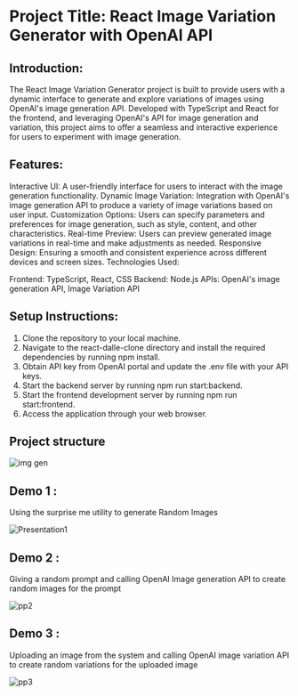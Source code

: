 # Project Title: React Image Variation Generator with OpenAI API

## Introduction:
The React Image Variation Generator project is built to provide users with a dynamic interface to generate and explore variations of images using OpenAI's image generation API. Developed with TypeScript and React for the frontend, and leveraging OpenAI's API for image generation and variation, this project aims to offer a seamless and interactive experience for users to experiment with image generation.

## Features:

Interactive UI: A user-friendly interface for users to interact with the image generation functionality.
Dynamic Image Variation: Integration with OpenAI's image generation API to produce a variety of image variations based on user input.
Customization Options: Users can specify parameters and preferences for image generation, such as style, content, and other characteristics.
Real-time Preview: Users can preview generated image variations in real-time and make adjustments as needed.
Responsive Design: Ensuring a smooth and consistent experience across different devices and screen sizes.
Technologies Used:

Frontend: TypeScript, React, CSS
Backend: Node.js
APIs: OpenAI's image generation API, Image Variation API

## Setup Instructions:

1. Clone the repository to your local machine.
2. Navigate to the react-dalle-clone directory and install the required dependencies by running npm install.
3. Obtain API key from OpenAI portal and update the .env file with your API keys.
4. Start the backend server by running npm run start:backend.
5. Start the frontend development server by running npm run start:frontend.
6. Access the application through your web browser.

## Project structure 

![img gen](https://github.com/lovelymandal16/OpenAIImageVariation/assets/155715221/9593c3f6-33b4-4f9d-801c-c4303a9c15ae)


## Demo 1 : 
Using the surprise me utility to generate Random Images 

![Presentation1](https://github.com/lovelymandal16/OpenAIImageVariation/assets/155715221/bb88d2b6-3b5a-47c9-8a04-80fdd24c74a2)

## Demo 2 : 
Giving a random prompt and calling OpenAI Image generation API to create random images for the prompt

![pp2](https://github.com/lovelymandal16/OpenAIImageVariation/assets/155715221/e4c706da-036f-4de9-935a-d16b64728976)

## Demo 3 : 
Uploading an image from the system and calling OpenAI image variation API to create random variations for the uploaded image

![pp3](https://github.com/lovelymandal16/OpenAIImageVariation/assets/155715221/3a44a42b-f011-4322-89c1-b901f62ad6de)
